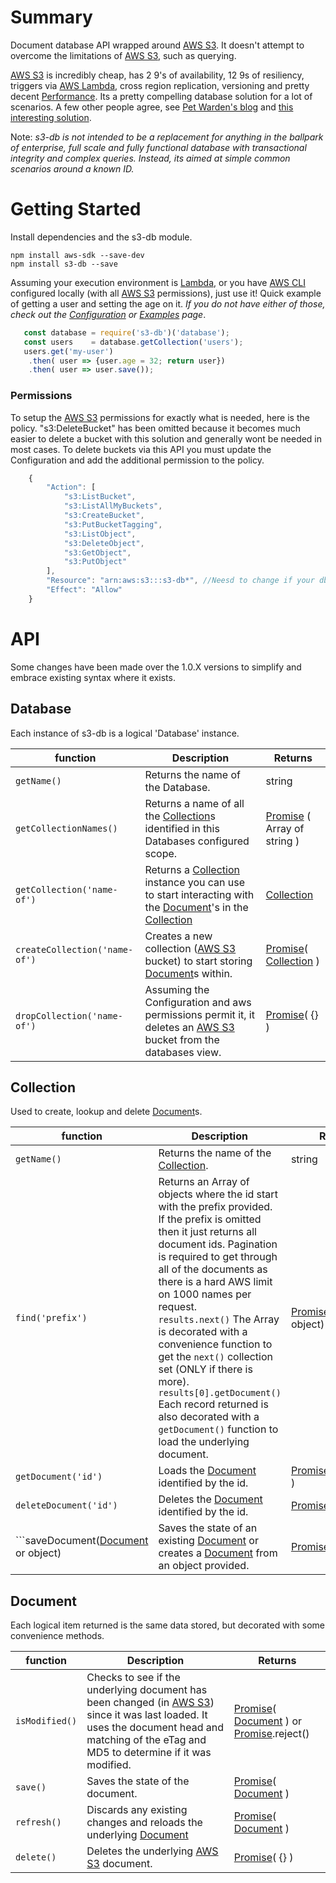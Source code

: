 # Summary

Document database API wrapped around [AWS S3](https://aws.amazon.com/s3). It doesn't attempt to overcome the limitations of [AWS S3](https://aws.amazon.com/s3), such as querying.

[AWS S3](https://aws.amazon.com/s3) is incredibly cheap, has 2 9's of availability, 12 9s of resiliency, triggers via [AWS Lambda](https://aws.amazon.com/lambda/), cross region replication, versioning and pretty decent [Performance](./docs/Performance.md). Its a pretty compelling database solution for a lot of scenarios. A few other people agree, see [Pet Warden's blog](https://petewarden.com/2010/10/01/how-i-ended-up-using-s3-as-my-database/) and [this interesting solution](http://www.s3nosql.com.s3.amazonaws.com/infinitedata.html).

Note: _s3-db is not intended to be a replacement for anything in the ballpark of enterprise, full scale and fully functional database with transactional integrity and complex queries. Instead, its aimed at simple common scenarios around a known ID._

# Getting Started
Install dependencies and the s3-db module.

```
npm install aws-sdk --save-dev
npm install s3-db --save
```

Assuming your execution environment is [Lambda](https://aws.amazon.com/lambda/), or you have [AWS CLI](https://aws.amazon.com/cli/) configured locally (with all [AWS S3](https://aws.amazon.com/s3) permissions), just use it! Quick example of getting a user and setting the age on it. *If you do not have either of those, check out the [Configuration](./docs/Configuration.md) or [Examples](./docs/Examples.md) page*.

```javascript
   const database = require('s3-db')('database');
   const users    = database.getCollection('users');
   users.get('my-user')
    .then( user => {user.age = 32; return user})
    .then( user => user.save());
```

### Permissions

To setup the [AWS S3](https://aws.amazon.com/s3) permissions for exactly what is needed, here is the policy. "s3:DeleteBucket" has been omitted because it becomes much easier to delete a bucket with this solution and generally wont be needed in most cases. To delete buckets via this API you must update the Configuration and add the additional permission to the policy.

```javascript
	{
        "Action": [
            "s3:ListBucket",
            "s3:ListAllMyBuckets",
            "s3:CreateBucket",
            "s3:PutBucketTagging",
            "s3:ListObject",
            "s3:DeleteObject",
            "s3:GetObject",
            "s3:PutObject"
        ],
        "Resource": "arn:aws:s3:::s3-db*", //Neesd to change if your db name changes.
        "Effect": "Allow"
    }
```

# API
Some changes have been made over the 1.0.X versions to simplify and embrace existing syntax where it exists.

## Database
Each instance of s3-db is a logical 'Database' instance.

| function | Description | Returns
| --- | ------------- | ----|
| ```getName()``` | Returns the name of the Database. | string |
| ```getCollectionNames()``` | Returns a name of all the [Collection](#markdown-header-collection)s identified in this Databases configured scope. | [Promise](https://developer.mozilla.org/en-US/docs/Web/JavaScript/Reference/Global_Objects/Promise) ( Array of string ) |
| ```getCollection('name-of')``` | Returns a [Collection](#markdown-header-collection) instance you can use to start interacting with the [Document](#markdown-header-document)'s in the [Collection](#markdown-header-collection) | [Collection](#markdown-header-collection) |
| ```createCollection('name-of')``` | Creates a new collection ([AWS S3](https://aws.amazon.com/s3) bucket) to start storing [Document](#markdown-header-document)s within. | [Promise](https://developer.mozilla.org/en-US/docs/Web/JavaScript/Reference/Global_Objects/Promise)( [Collection](#markdown-header-collection) ) |
| ```dropCollection('name-of')``` | Assuming the Configuration and aws permissions permit it, it deletes an [AWS S3](https://aws.amazon.com/s3) bucket from the databases view. | [Promise](https://developer.mozilla.org/en-US/docs/Web/JavaScript/Reference/Global_Objects/Promise)( {} ) |

## Collection
Used to create, lookup and delete [Document](#markdown-header-document)s.

| function | Description | Returns
| --- | ------------- | ----|
| ```getName()``` | Returns the name of the [Collection](#markdown-header-collection). | string |
| ```find('prefix')``` | Returns an Array of objects where the id start with the prefix provided. If the prefix is omitted then it just returns all document ids. Pagination is required to get through all of the documents as there is a hard AWS limit on 1000 names per request.<br> ```results.next()``` The Array is decorated with a convenience function to get the ```next()``` collection set (ONLY if there is more). <br>```results[0].getDocument()``` Each record returned is also decorated with a ```getDocument()``` function to load the underlying document. | [Promise](https://developer.mozilla.org/en-US/docs/Web/JavaScript/Reference/Global_Objects/Promise)( Array of object) |
| ```getDocument('id')``` | Loads the [Document](#markdown-header-document) identified by the id. | [Promise](https://developer.mozilla.org/en-US/docs/Web/JavaScript/Reference/Global_Objects/Promise)( [Document](#markdown-header-document) ) |
| ```deleteDocument('id')``` | Deletes the [Document](#markdown-header-document) identified by the id. | [Promise](https://developer.mozilla.org/en-US/docs/Web/JavaScript/Reference/Global_Objects/Promise)( {} ) |
| ```saveDocument([Document](#markdown-header-document) or object) | Saves the state of an existing [Document](#markdown-header-document) or creates a [Document](#markdown-header-document) from an object provided. | [Promise](https://developer.mozilla.org/en-US/docs/Web/JavaScript/Reference/Global_Objects/Promise)([Document](#markdown-header-document)) |

## Document
Each logical item returned is the same data stored, but decorated with some convenience methods.

| function | Description | Returns
| --- | ------------- | ----|
| ```isModified()``` | Checks to see if the underlying document has been changed (in [AWS S3](https://aws.amazon.com/s3)) since it was last loaded. It uses the document head and matching of the eTag and MD5 to determine if it was modified. | [Promise](https://developer.mozilla.org/en-US/docs/Web/JavaScript/Reference/Global_Objects/Promise)( [Document](#markdown-header-document) ) or [Promise](https://developer.mozilla.org/en-US/docs/Web/JavaScript/Reference/Global_Objects/Promise).reject() |
| ```save()``` | Saves the state of the document. | [Promise](https://developer.mozilla.org/en-US/docs/Web/JavaScript/Reference/Global_Objects/Promise)( [Document](#markdown-header-document) ) |
| ```refresh()``` | Discards any existing changes and reloads the underlying [Document](#markdown-header-document) | [Promise](https://developer.mozilla.org/en-US/docs/Web/JavaScript/Reference/Global_Objects/Promise)( [Document](#markdown-header-document) ) |
| ```delete()``` | Deletes the underlying [AWS S3](https://aws.amazon.com/s3) document. | [Promise](https://developer.mozilla.org/en-US/docs/Web/JavaScript/Reference/Global_Objects/Promise)( {} ) |
